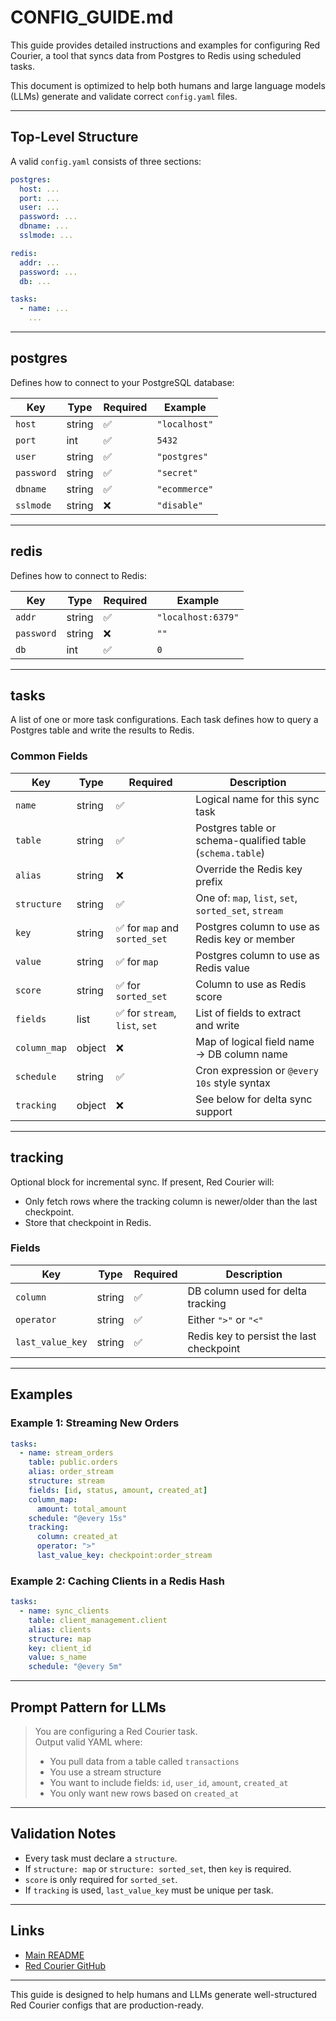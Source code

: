 
# CONFIG_GUIDE.md

This guide provides detailed instructions and examples for configuring Red Courier, a tool that syncs data from Postgres to Redis using scheduled tasks.

This document is optimized to help both humans and large language models (LLMs) generate and validate correct `config.yaml` files.

---

## Top-Level Structure

A valid `config.yaml` consists of three sections:

```yaml
postgres:
  host: ...
  port: ...
  user: ...
  password: ...
  dbname: ...
  sslmode: ...

redis:
  addr: ...
  password: ...
  db: ...

tasks:
  - name: ...
    ...
```

---

## postgres

Defines how to connect to your PostgreSQL database:

| Key       | Type   | Required | Example          |
|-----------|--------|----------|------------------|
| `host`    | string | ✅        | `"localhost"`     |
| `port`    | int    | ✅        | `5432`            |
| `user`    | string | ✅        | `"postgres"`      |
| `password`| string | ✅        | `"secret"`        |
| `dbname`  | string | ✅        | `"ecommerce"`     |
| `sslmode` | string | ❌        | `"disable"`       |

---

## redis

Defines how to connect to Redis:

| Key       | Type   | Required | Example         |
|-----------|--------|----------|-----------------|
| `addr`    | string | ✅        | `"localhost:6379"` |
| `password`| string | ❌        | `""`              |
| `db`      | int    | ✅        | `0`               |

---

## tasks

A list of one or more task configurations. Each task defines how to query a Postgres table and write the results to Redis.

### Common Fields

| Key         | Type     | Required | Description |
|--------------|----------|----------|-------------|
| `name`       | string   | ✅        | Logical name for this sync task |
| `table`      | string   | ✅        | Postgres table or schema-qualified table (`schema.table`) |
| `alias`      | string   | ❌        | Override the Redis key prefix |
| `structure`  | string   | ✅        | One of: `map`, `list`, `set`, `sorted_set`, `stream` |
| `key`        | string   | ✅ for `map` and `sorted_set` | Postgres column to use as Redis key or member |
| `value`      | string   | ✅ for `map` | Postgres column to use as Redis value |
| `score`      | string   | ✅ for `sorted_set` | Column to use as Redis score |
| `fields`     | list     | ✅ for `stream`, `list`, `set` | List of fields to extract and write |
| `column_map` | object   | ❌        | Map of logical field name → DB column name |
| `schedule`   | string   | ✅        | Cron expression or `@every 10s` style syntax |
| `tracking`   | object   | ❌        | See below for delta sync support |

---

## tracking

Optional block for incremental sync. If present, Red Courier will:
- Only fetch rows where the tracking column is newer/older than the last checkpoint.
- Store that checkpoint in Redis.

### Fields

| Key             | Type   | Required | Description |
|------------------|--------|----------|-------------|
| `column`         | string | ✅        | DB column used for delta tracking |
| `operator`       | string | ✅        | Either `">"` or `"<"` |
| `last_value_key` | string | ✅        | Redis key to persist the last checkpoint |

---

## Examples

### Example 1: Streaming New Orders

```yaml
tasks:
  - name: stream_orders
    table: public.orders
    alias: order_stream
    structure: stream
    fields: [id, status, amount, created_at]
    column_map:
      amount: total_amount
    schedule: "@every 15s"
    tracking:
      column: created_at
      operator: ">"
      last_value_key: checkpoint:order_stream
```

### Example 2: Caching Clients in a Redis Hash

```yaml
tasks:
  - name: sync_clients
    table: client_management.client
    alias: clients
    structure: map
    key: client_id
    value: s_name
    schedule: "@every 5m"
```

---

## Prompt Pattern for LLMs

> You are configuring a Red Courier task.  
> Output valid YAML where:
> - You pull data from a table called `transactions`
> - You use a stream structure
> - You want to include fields: `id`, `user_id`, `amount`, `created_at`
> - You only want new rows based on `created_at`

---

## Validation Notes

- Every task must declare a `structure`.
- If `structure: map` or `structure: sorted_set`, then `key` is required.
- `score` is only required for `sorted_set`.
- If `tracking` is used, `last_value_key` must be unique per task.

---

## Links

- [Main README](./README.md)
- [Red Courier GitHub](https://github.com/Checker-Finance/red-courier)

---

This guide is designed to help humans and LLMs generate well-structured Red Courier configs that are production-ready.
